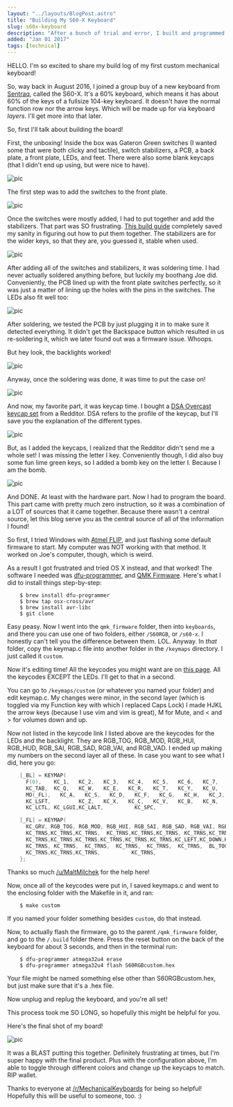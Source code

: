 ```yaml
---
layout: "../layouts/BlogPost.astro"
title: "Building My S60-X Keyboard"
slug: s60x-keyboard
description: "After a bunch of trial and error, I built and programmed my first mechanical keyboard!"
added: "Jan 01 2017"
tags: [technical]
---
```


HELLO. I'm so excited to share my build log of my first custom mechanical keyboard!

So, way back in August 2016, I joined a group buy of a new keyboard from
[Sentraq](https://sentraq.com/), called the S60-X. It's a 60% keyboard, which
means it has about 60% of the keys of a fullsize 104-key keyboard. It doesn't
have the normal function row nor the arrow keys. Which will be made up for via
keyboard _layers_. I'll get more into that later.

So, first I'll talk about building the board!

First, the unboxing! Inside the box was Gateron Green switches (I wanted some
that were both clicky and tactile), switch stabilizers, a PCB, a back plate,
a front plate, LEDs, and feet. There were also some blank keycaps (that I
didn't end up using, but were nice to have).

![pic](/assets/s60x/unboxing.gif)

The first step was to add the switches to the front plate.

![pic](/assets/s60x/addswitches.jpg)

Once the switches were mostly added, I had to put together and add the
stabilizers. That part was SO frustrating.
[This build guide](http://imgur.com/a/hzd7r) completely saved my sanity in
figuring out how to put them together. The stabilizers are for the wider keys,
so that they are, you guessed it, stable when used.

![pic](/assets/s60x/switchesstabilizers.jpg)

After adding all of the switches and stabilizers, it was soldering time. I had
never actually soldered anything before, but luckily my boothang Joe did.
Conveniently, the PCB lined up with the front plate switches perfectly, so it
was just a matter of lining up the holes with the pins in the switches. The
LEDs also fit well too:

![pic](/assets/s60x/solder.jpg)

After soldering, we tested the PCB by just plugging it in to make sure it
detected everything. It didn't get the Backspace button which resulted in us
re-soldering it, which we later found out was a firmware issue. Whoops.

But hey look, the backlights worked!

![pic](/assets/s60x/backlights.jpg)

Anyway, once the soldering was done, it was time to put the case on!

![pic](/assets/s60x/backplate.jpg)

And now, my favorite part, it was keycap time. I bought a
[DSA Overcast keycap set](https://www.massdrop.com/buy/mito-dsa-sci-fi) from
a Redditor. DSA refers to the profile of the keycap, but I'll save you the
explanation of the different types.

![pic](/assets/s60x/keycaps.jpg)

But, as I added the keycaps, I realized that the Redditor didn't send me a
whole set! I was missing the letter I key. Conveniently though, I did also buy
some fun lime green keys, so I added a bomb key on the letter I. Because I am
the bomb.

![pic](/assets/s60x/keycapsfull.jpg)

And DONE. At least with the hardware part. Now I had to program the board.
This part came with pretty much zero instruction, so it was a combination of a
LOT of sources that it came together. Because there wasn't a central source,
let this blog serve you as the central source of all of the information I
found!

So first, I tried Windows with
[Atmel FLIP](http://www.atmel.com/tools/flip.aspx), and just flashing
some default firmware to start. My computer was NOT working with that method.
It worked on Joe's computer, though, which is weird.

As a result I got frustrated and tried OS X instead, and that worked!
The software I needed was [dfu-programmer](https://dfu-programmer.github.io/),
and [QMK Firmware](https://github.com/jbyoung/qmk_firmware). Here's what I did
to install things step-by-step:

```
    $ brew install dfu-programmer
    $ brew tap osx-cross/avr
    $ brew install avr-libc
    $ git clone
```

Easy peasy. Now I went into the `qmk_firmware` folder, then into `keyboards`,
and there you can use one of two folders, either `/S60RGB`, or `/s60-x`. I
honestly can't tell you the difference between them. LOL. Anyway. In _that_
folder, copy the keymap.c file into another folder in the `/keymaps` directory.
I just called it `custom`.

Now it's editing time! All the keycodes you might want are on
[this page](https://github.com/jbyoung/qmk_firmware/blob/master/doc/keycode.txt).
All the keycodes EXCEPT the LEDs. I'll get to that in a second.

You can go to `/keymaps/custom` (or whatever you named your folder) and edit
keymap.c. My changes were minor, in the second layer (which is toggled via
my Function key with which I replaced Caps Lock) I made HJKL the arrow keys
(because I use vim and vim is great), M for Mute, and < and > for volumes down and
up.

Now not listed in the keycode link I listed above are the keycodes for the LEDs
and the backlight. They are RGB_TOG, RGB_MOD, RGB_HUI, RGB_HUD, RGB_SAI,
RGB_SAD, RGB_VAI, and RGB_VAD. I ended up making my numbers on the second
layer all of these. In case you want to see what I did, here you go:

```c
    [_BL] = KEYMAP(
      F(0),    KC_1,   KC_2,   KC_3,   KC_4,   KC_5,   KC_6,   KC_7,   KC_8,   KC_9,   KC_0,   KC_MINS,  KC_EQL,   KC_DEL, KC_BSPC, \
      KC_TAB,  KC_Q,   KC_W,   KC_E,   KC_R,   KC_T,   KC_Y,   KC_U,   KC_I,   KC_O,   KC_P,   KC_LBRC,  KC_RBRC,  KC_BSLS, \
      MO(_FL),   KC_A,   KC_S,   KC_D,   KC_F,   KC_G,   KC_H,   KC_J,   KC_K,   KC_L,   KC_SCLN,KC_QUOT,            KC_ENT,  \
      KC_LSFT,         KC_Z,   KC_X,   KC_C,   KC_V,   KC_B,   KC_N,   KC_M,   KC_COMM,KC_DOT, KC_SLSH,            KC_RSFT,  \
      KC_LCTL, KC_LGUI,KC_LALT,          KC_SPC,                                        KC_RALT,  KC_RGUI, MO(_FL),  KC_RCTL),

    [_FL] = KEYMAP(
      KC_GRV, RGB_TOG, RGB_MOD, RGB_HUI, RGB_SAI, RGB_SAD, RGB_VAI, RGB_VAD, BL_TOGG, BL_DEC, BL_INC, BL_STEP, KC_TRNS, RESET, KC_TRNS,  \
      KC_TRNS,KC_TRNS,KC_TRNS,  KC_TRNS,KC_TRNS,KC_TRNS, KC_TRNS,KC_TRNS,KC_TRNS, KC_TRNS,   KC_TRNS,   BL_DEC,   BL_INC,   BL_TOGG, \
      KC_TRNS,KC_TRNS,KC_TRNS,KC_TRNS,KC_TRNS,KC_TRNS,KC_LEFT,KC_DOWN,KC_UP, KC_RIGHT, KC_TRNS,    KC_TRNS,              KC_TRNS, \
      KC_TRNS, KC_TRNS,  KC_TRNS,  KC_TRNS,  KC_TRNS,  KC_TRNS,  BL_TOGG,  KC_MUTE, KC_VOLD, KC_VOLU, KC_TRNS, KC_TRNS,  \
      KC_TRNS,KC_TRNS,KC_TRNS,          KC_TRNS,                               KC_TRNS, KC_TRNS, KC_TRNS, KC_TRNS),
    };
```

Thanks so much [/u/MaltMilchek](https://www.reddit.com/user/MaltMilchek) for the help here!

Now, once all of the keycodes were put in, I saved keymaps.c and went to the
enclosing folder with the Makefile in it, and ran:

```
    $ make custom
```

If you named your folder something besides `custom`, do that instead.

Now, to actually flash the firmware, go to the parent `/qmk_firmware` folder,
and go to the `/.build` folder there. Press the reset button on the back of the
keyboard for about 3 seconds, and then in the terminal run:

```
    $ dfu-programmer atmega32u4 erase
    $ dfu-programmer atmega32u4 flash S60RGBcustom.hex
```

Your file might be named something else other than S60RGBcustom.hex, but just
make sure that it's a .hex file.

Now unplug and replug the keyboard, and you're all set!

This process took me SO LONG, so hopefully this might be helpful for you.

Here's the final shot of my board!

![pic](/assets/s60x/finishedboard.jpg)

It was a BLAST putting this together. Definitely frustrating at times, but I'm
super happy with the final product. Plus with the configuration above, I'm able
to toggle through different colors and change up the keycaps to match. RIP wallet.

Thanks to everyone at
[/r/MechanicalKeyboards](https://www.reddit.com/r/MechanicalKeyboards/) for
being so helpful! Hopefully this will be useful to someone, too. :)
